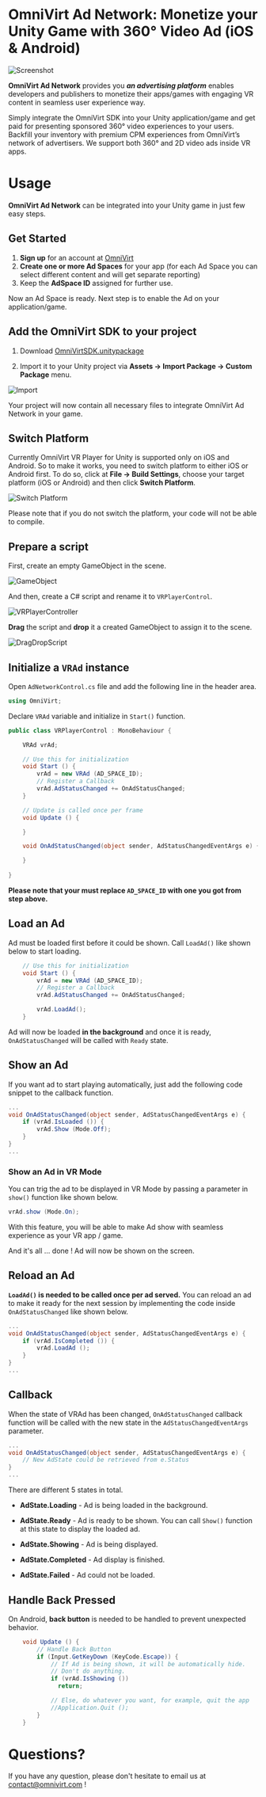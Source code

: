 # OmniVirt Ad Network: Monetize your Unity Game with 360° Video Ad (iOS & Android)

![Screenshot](https://github.com/OmniVirt/OmniVirtAdNetwork-Unity-Example/raw/master/Screenshots/screenshot2.jpg)

**OmniVirt Ad Network** provides you ***an advertising platform*** enables developers and publishers to monetize their apps/games with engaging VR content in seamless user experience way.

Simply integrate the OmniVirt SDK into your Unity application/game and get paid for presenting sponsored 360° video experiences to your users. Backfill your inventory with premium CPM experiences from OmniVirt’s network of advertisers. We support both 360° and 2D video ads inside VR apps.

# Usage

**OmniVirt Ad Network** can be integrated into your Unity game in just few easy steps.

## Get Started

1. **Sign up** for an account at [OmniVirt](https://www.omnivirt.com)
2. **Create one or more Ad Spaces** for your app (for each Ad Space you can select different content and will get separate reporting)
3. Keep the **AdSpace ID** assigned for further use.

Now an Ad Space is ready. Next step is to enable the Ad on your application/game.

## Add the OmniVirt SDK to your project

1) Download [OmniVirtSDK.unitypackage](https://github.com/OmniVirt/OmniVirtVRPlayer-Unity-Example/raw/master/OmniVirtSDK.unitypackage)

2) Import it to your Unity project via **Assets -> Import Package -> Custom Package** menu.

![Import](https://github.com/OmniVirt/OmniVirtAdNetwork-Unity-Example/raw/master/Screenshots/importpackage.jpg)

Your project will now contain all necessary files to integrate OmniVirt Ad Network in your game.

## Switch Platform

Currently OmniVirt VR Player for Unity is supported only on iOS and Android. So to make it works, you need to switch platform to either iOS or Android first. To do so, click at **File -> Build Settings**, choose your target platform (iOS or Android) and then click **Switch Platform**.

![Switch Platform](https://github.com/OmniVirt/OmniVirtAdNetwork-Unity-Example/raw/master/Screenshots/switchplatform.jpg)

Please note that if you do not switch the platform, your code will not be able to compile.

## Prepare a script

First, create an empty GameObject in the scene.

![GameObject](https://github.com/OmniVirt/OmniVirtAdNetwork-Unity-Example/raw/master/Screenshots/emptygameobject.jpg)

And then, create a C# script and rename it to `VRPlayerControl`.

![VRPlayerController](https://github.com/OmniVirt/OmniVirtAdNetwork-Unity-Example/raw/master/Screenshots/adnetworkcontrol.jpg)

**Drag** the script and **drop** it a created GameObject to assign it to the scene.

![DragDropScript](https://github.com/OmniVirt/OmniVirtAdNetwork-Unity-Example/raw/master/Screenshots/dragdropscript.jpg)

## Initialize a `VRAd` instance

Open `AdNetworkControl.cs` file and add the following line in the header area.

```csharp
using OmniVirt;
```

Declare `VRAd` variable and initialize in `Start()` function.

```csharp
public class VRPlayerControl : MonoBehaviour {

    VRAd vrAd;

    // Use this for initialization
    void Start () {
        vrAd = new VRAd (AD_SPACE_ID);
        // Register a Callback
        vrAd.AdStatusChanged += OnAdStatusChanged;
    }

    // Update is called once per frame
    void Update () {

    }

    void OnAdStatusChanged(object sender, AdStatusChangedEventArgs e) {

    }
  
}
```

**Please note that your must replace `AD_SPACE_ID` with one you got from step above.**

## Load an Ad

Ad must be loaded first before it could be shown. Call `LoadAd()` like shown below to start loading.

```csharp
    // Use this for initialization
    void Start () {
        vrAd = new VRAd (AD_SPACE_ID);
        // Register a Callback
        vrAd.AdStatusChanged += OnAdStatusChanged;

        vrAd.LoadAd();
    }
```

Ad will now be loaded **in the background** and once it is ready, `OnAdStatusChanged` will be called with `Ready` state.

## Show an Ad

If you want ad to start playing automatically, just add the following code snippet to the callback function.

```csharp
...
void OnAdStatusChanged(object sender, AdStatusChangedEventArgs e) {
    if (vrAd.IsLoaded ()) {
        vrAd.Show (Mode.Off);
    }
}
...
```

### Show an Ad in VR Mode

You can trig the ad to be displayed in VR Mode by passing a parameter in `show()` function like shown below.

```csharp
vrAd.show (Mode.On);
```

With this feature, you will be able to make Ad show with seamless experience as your VR app / game.

And it's all ... done ! Ad will now be shown on the screen.

## Reload an Ad

**`LoadAd()` is needed to be called once per ad served.** You can reload an ad to make it ready for the next session by implementing the code inside `OnAdStatusChanged` like shown below.

```csharp
...
void OnAdStatusChanged(object sender, AdStatusChangedEventArgs e) {
    if (vrAd.IsCompleted ()) {
        vrAd.LoadAd ();
    }
}
...
```

## Callback

When the state of VRAd has been changed, `OnAdStatusChanged` callback function will be called with the new state in the `AdStatusChangedEventArgs` parameter.

```csharp
...
void OnAdStatusChanged(object sender, AdStatusChangedEventArgs e) {
    // New AdState could be retrieved from e.Status
}
...
```

There are different 5 states in total.

- **AdState.Loading** - Ad is being loaded in the background.

- **AdState.Ready** - Ad is ready to be shown. You can call `Show()` function at this state to display the loaded ad.

- **AdState.Showing** - Ad is being displayed.

- **AdState.Completed** - Ad display is finished.

- **AdState.Failed** - Ad could not be loaded.

## Handle Back Pressed

On Android, **back button** is needed to be handled to prevent unexpected behavior.

```csharp
    void Update () {
        // Handle Back Button
        if (Input.GetKeyDown (KeyCode.Escape)) {
            // If Ad is being shown, it will be automatically hide.
            // Don't do anything.
            if (vrAd.IsShowing ())
              return;

            // Else, do whatever you want, for example, quit the app
            //Application.Quit ();
        }
    }
```

# Questions?

If you have any question, please don't hesitate to email us at [contact@omnivirt.com](mailto:contact@omnivirt.com) !
